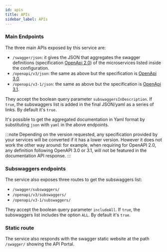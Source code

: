 ```yaml
---
id: apis
title: APIs
sidebar_label: APIs
---
```


<!--
WARNING: this file was automatically generated by Mia-Platform Doc Aggregator.
DO NOT MODIFY IT BY HAND.
Instead, modify the source file and run the aggregator to regenerate this file.
-->

### Main Endpoints

The three main APIs exposed by this service are:

- `/swagger/json`: it gives the JSON that aggregates the swagger definitions (specification [OpenApi 2.0](https://swagger.io/specification/v2/)) of the microservices listed inside the configuration.
- `/openapi/v3/json`: the same as above but the specification is [OpenApi 3.0](https://swagger.io/specification/v3/).
- `/openapi/v3-1/json`: the same as above but the specification is [OpenApi 3.1](https://swagger.io/specification/).

They accept the boolean query parameter `subswaggersInDescription`. If `true`, the subswaggers list is added in the final JSON/yaml as a series of links. By default it's `true`.

It's possible to get the aggregated documentation in Yaml format by substituting `json` with `yaml` in the above endpoints.

:::note
Depending on the version requested, any specification provided by your services will be converted if it has a lower version. However it does not work the other way around: for example, when requiring for OpenAPI 2.0, any definition following OpenAPI 3.0 or 3.1, will not be featured in the documentation API response.
:::

### Subswaggers endpoints

The service also exposes three routes to get the subswaggers list:

- `/swagger/subswaggers/`
- `/openapi/v3/subswaggers/`
- `/openapi/v3-1/subswaggers/`

They accept the boolean query parameter `includeAll`. If `true`, the subswaggers list includes the option `ALL`. By default it's `true`.

### Static route

The service also responds with the swagger static website at the path `/swagger/` showing the API Portal.
